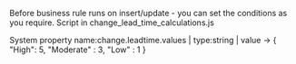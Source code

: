 Before business rule runs on insert/update - you can set the conditions as you require. Script in change_lead_time_calculations.js

System property name:change.leadtime.values | type:string | value -> { "High": 5, "Moderate" : 3, "Low" : 1 } 
